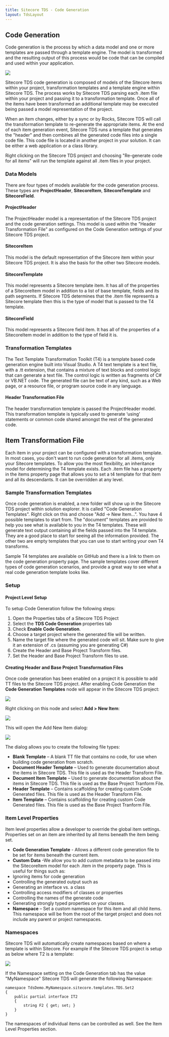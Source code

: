 ```yaml
---
title: Sitecore TDS - Code Generation
layout: TdsLayout
---
```


## Code Generation

Code generation is the process by which a data model and one or more templates are passed through a template engine. The model is transformed and the resulting output of this process would be code that can be compiled and used within your application.

![](/Images/Tds/chapter6-codegenprocess.png)

Sitecore TDS code generation is composed of models of the Sitecore items within your project, transformation templates and a template engine within Sitecore TDS. The process works by Sitecore TDS parsing each .item file within your project and passing it to a transformation template. Once all of the items have been transformed an additional template may be executed being passed a model representation of the project.

When an item changes, either by a sync or by Rocks, Sitecore TDS will call the transformation template to re-generate the appropriate items. At the end of each item generation event, Sitecore TDS runs a template that generates the "header" and then combines all the generated code files into a single code file. This code file is located in another project in your solution. It can be either a web application or a class library.

Right clicking on the Sitecore TDS project and choosing "Re-generate code for all items" will run the template against all .item files in your project.

### Data Models

There are four types of models available for the code generation process. These types are **ProjectHeader**, **SitecoreItem**, **SitecoreTemplate** and **SitecoreField**.

#### ProjectHeader

The ProjectHeader model is a representation of the Sitecore TDS project and the code generation settings. This model is used within the "Header Transformation File" as configured on the Code Generation settings of your Sitecore TDS project.

#### SitecoreItem

This model is the default representation of the Sitecore item within your Sitecore TDS project. It is also the basis for the other two Sitecore models.

#### SitecoreTemplate

This model represents a Sitecore template item. It has all of the properties of a SitecoreItem model in addition to a list of base template, fields and its path segments. If Sitecore TDS determines that the .item file represents a Sitecore template then this is the type of model that is passed to the T4 template.

#### SitecoreField

This model represents a Sitecore field item. It has all of the properties of a SitecoreItem model in addition to the type of field it is.

### Transformation Templates

The Text Template Transformation Toolkit (T4) is a template based code generation engine built into Visual Studio. A T4 text template is a text file, with a .tt extension, that contains a mixture of text blocks and control logic that can generate a text file. The control logic is written as fragments of C# or VB.NET code. The generated file can be text of any kind, such as a Web page, or a resource file, or program source code in any language.

#### Header Transformation File

The header transformation template is passed the ProjectHeader model. This transformation template is typically used to generate ‘using' statements or common code shared amongst the rest of the generated code.

## Item Transformation File

Each item in your project can be configured with a transformation template. In most cases, you don't want to run code generation for all .items, only your Sitecore templates. To allow you the most flexibility, an inheritance model for determining the T4 template exists. Each .item file has a property in the items property page that allows you to set a t4 template for that item and all its descendants. It can be overridden at any level.

### Sample Transformation Templates

Once code generation is enabled, a new folder will show up in the Sitecore TDS project within solution explorer. It is called "Code Generation Templates". Right click on this and choose "Add -> New Item…". You have 4 possible templates to start from. The "document" templates are provided to help you see what is available to you in the T4 templates. These will generate text output containing all the fields passed into the T4 template. They are a good place to start for seeing all the information provided. The other two are empty templates that you can use to start writing your own T4 transforms.

Sample T4 templates are available on GitHub and there is a link to them on the code generation property page. The sample templates cover different types of code generation scenarios, and provide a great way to see what a real code generation template looks like.

### Setup

#### Project Level Setup

To setup Code Generation follow the following steps:
1.	Open the Properties tabs of a Sitecore TDS Project
2.	Select the **TDS Code Generation** properties tab
3.	Check **Enable Code Generation**.
4.	Choose a target project where the generated file will be written.
5.	Name the target file where the generated code will sit. Make sure to give it an extension of .cs (assuming you are generating C#)
6.	Create the Header and Base Project Transform files.
7.	Set the Header and Base Project Transform files to use.

#### Creating Header and Base Project Transformation Files

Once code generation has been enabled on a project it is possible to add TT files to the Sitecore TDS project. After enabling Code Generation the **Code Generation Templates** node will appear in the Sitecore TDS  project:


![](/Images/Tds/chapter6-codegennode.png)

Right clicking on this node and select **Add > New Item**:

![](/Images/Tds/chapter6-codegennewitem.png)

This will open the Add New Item  dialog:

![](/Images/Tds/chapter6-codegendialog.png)

The dialog allows you to create the following file types:

* **Blank Template** – A blank TT file that contains no code, for use when building code generation from scratch.
* **Document Header Template** – Used to generate documentation about the items in Sitecore TDS. This file is used as the Header Transform File.
* **Document Item Template** – Used to generate documentation about the items in Sitecore TDS. This file is used as the Base Project Tranform File.
* **Header Template** – Contains scaffolding for creating custom Code Generated files. This file is used as the Header Transform File.
* **Item Template** – Contains scaffolding for creating custom Code Generated files. This file is used as the Base Project Tranform File.

### Item Level Properties

Item level properties allow a developer to override the global item settings. Properties set on an item are inherited by all items beneath the item being set.

* **Code Generation Template** - Allows a different code generation file to be set for items beneath the current item.
* **Custom Data** -We allow you to add custom metadata to be passed into the SitecoreItem model for each .item in the property page. This is useful for things such as:
 *  Ignoring items for code generation
 *  Controlling the generated output such as
  *  Generating an interface vs. a class
  *  Controlling access modifiers of classes or properties
  *  Controlling the names of the generate code
  *  Generating strongly typed properties on your classes.
* **Namespace** – Set a custom namespace for this item and all child items. This namespace will be from the root of the target project and does not include any parent or project namespaces.

### Namespaces

Sitecore TDS will automatically create namespaces based on where a template is within Sitecore. For example if the Sitecore TDS project is setup as below where T2 is a template:

![](/Images/Tds/chapter6-codegenname.png)

If the Namespace setting on the Code Generation tab has the value "MyNamespace" Sitecore TDS will generate the following Namespace:

	namespace TdsDemo.MyNamespace.sitecore.templates.TDS.Set2
	{
	    public partial interface IT2                    
	    {
	        string F2 { get; set; }
	    }
	}

The namespaces of individual items can be controlled as well. See the Item Level Properties section.
